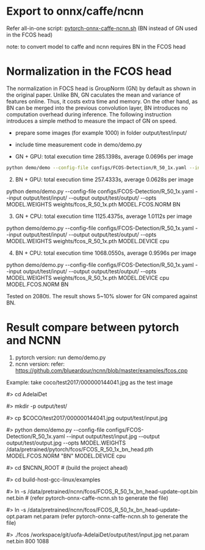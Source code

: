 
# Export to onnx/caffe/ncnn

Refer all-in-one script: [pytorch-onnx-caffe-ncnn.sh](https://github.com/blueardour/uofa-AdelaiDet/blob/master/onnx/pytorch-onnx-caffe-ncnn.sh) (BN instead of GN used in the FCOS head)

note: to convert model to caffe and ncnn requires BN in the FCOS head

# Normalization in the FCOS head
The normalization in FOCS head is GroupNorm (GN) by default as shown in the original paper. Unlike BN, GN caculates the mean and variance of features online. Thus, it costs extra time and memory.
On the other hand, as BN can be merged into the previous convolution layer,  BN introduces no computation overhead during inference. The following instruction introduces a simple method to measure the impact of GN on speed.

* prepare some images (for example 1000) in folder output/test/input/

* include time measurement code in demo/demo.py

* GN + GPU: total execution time 285.1398s, average 0.0696s per image

```sh
python demo/demo --config-file configs/FCOS-Detection/R_50_1x.yaml --input output/test/input/ --output output/test/output/  --opts MODEL.WEIGHTS weights/fcos_R_50_1x.pth
```
2. BN + GPU: total execution time 257.4333s, average 0.0628s per image

python demo/demo.py --config-file configs/FCOS-Detection/R_50_1x.yaml --input output/test/input/ --output output/test/output/  --opts MODEL.WEIGHTS weights/fcos_R_50_1x.pth MODEL.FCOS.NORM BN

3. GN + CPU: total execution time 1125.4375s, average 1.0112s per image

python demo/demo.py --config-file configs/FCOS-Detection/R_50_1x.yaml --input output/test/input/ --output output/test/output/  --opts MODEL.WEIGHTS weights/fcos_R_50_1x.pth MODEL.DEVICE cpu

4. BN + CPU: total execution time 1068.0550s, average 0.9596s per image

python demo/demo.py --config-file configs/FCOS-Detection/R_50_1x.yaml --input output/test/input/ --output output/test/output/  --opts MODEL.WEIGHTS weights/fcos_R_50_1x.pth MODEL.DEVICE cpu MODEL.FCOS.NORM BN

Tested on 2080ti. The result shows 5~10% slower for GN compared against BN.

# Result compare between pytorch and NCNN

1. pytorch version: run demo/demo.py
2. ncnn version: refer: https://github.com/blueardour/ncnn/blob/master/examples/fcos.cpp

Example: take coco/test2017/000000144041.jpg as the test image

#> cd AdelaiDet

#> mkdir -p output/test/

#> cp $COCO/test2017/000000144041.jpg output/test/input.jpg

#> python demo/demo.py --config-file configs/FCOS-Detection/R_50_1x.yaml --input output/test/input.jpg --output output/test/output.jpg --opts MODEL.WEIGHTS /data/pretrained/pytorch/fcos/FCOS_R_50_1x_bn_head.pth MODEL.FCOS.NORM "BN" MODEL.DEVICE cpu


#> cd $NCNN_ROOT  # (build the project ahead)

#> cd build-host-gcc-linux/examples

#> ln -s /data/pretrained/ncnn/fcos/FCOS_R_50_1x_bn_head-update-opt.bin net.bin  # (refer pytorch-onnx-caffe-ncnn.sh to generate the file)

#> ln -s /data/pretrained/ncnn/fcos/FCOS_R_50_1x_bn_head-update-opt.param net.param  (refer pytorch-onnx-caffe-ncnn.sh to generate the file)

#> ./fcos /workspace/git/uofa-AdelaiDet/output/test/input.jpg net.param net.bin 800 1088


